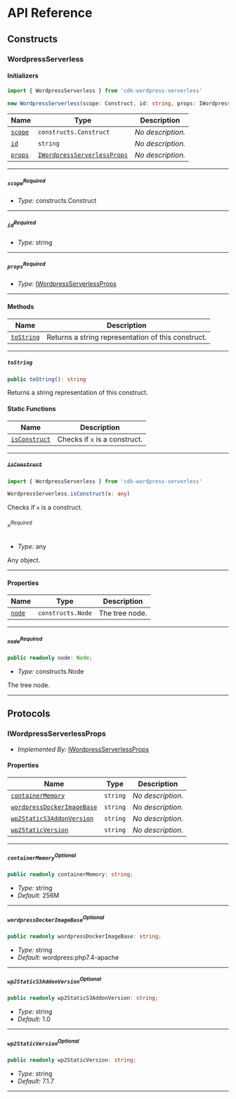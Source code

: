 # API Reference <a name="API Reference" id="api-reference"></a>

## Constructs <a name="Constructs" id="Constructs"></a>

### WordpressServerless <a name="WordpressServerless" id="cdk-wordpress-serverless.WordpressServerless"></a>

#### Initializers <a name="Initializers" id="cdk-wordpress-serverless.WordpressServerless.Initializer"></a>

```typescript
import { WordpressServerless } from 'cdk-wordpress-serverless'

new WordpressServerless(scope: Construct, id: string, props: IWordpressServerlessProps)
```

| **Name** | **Type** | **Description** |
| --- | --- | --- |
| <code><a href="#cdk-wordpress-serverless.WordpressServerless.Initializer.parameter.scope">scope</a></code> | <code>constructs.Construct</code> | *No description.* |
| <code><a href="#cdk-wordpress-serverless.WordpressServerless.Initializer.parameter.id">id</a></code> | <code>string</code> | *No description.* |
| <code><a href="#cdk-wordpress-serverless.WordpressServerless.Initializer.parameter.props">props</a></code> | <code><a href="#cdk-wordpress-serverless.IWordpressServerlessProps">IWordpressServerlessProps</a></code> | *No description.* |

---

##### `scope`<sup>Required</sup> <a name="scope" id="cdk-wordpress-serverless.WordpressServerless.Initializer.parameter.scope"></a>

- *Type:* constructs.Construct

---

##### `id`<sup>Required</sup> <a name="id" id="cdk-wordpress-serverless.WordpressServerless.Initializer.parameter.id"></a>

- *Type:* string

---

##### `props`<sup>Required</sup> <a name="props" id="cdk-wordpress-serverless.WordpressServerless.Initializer.parameter.props"></a>

- *Type:* <a href="#cdk-wordpress-serverless.IWordpressServerlessProps">IWordpressServerlessProps</a>

---

#### Methods <a name="Methods" id="Methods"></a>

| **Name** | **Description** |
| --- | --- |
| <code><a href="#cdk-wordpress-serverless.WordpressServerless.toString">toString</a></code> | Returns a string representation of this construct. |

---

##### `toString` <a name="toString" id="cdk-wordpress-serverless.WordpressServerless.toString"></a>

```typescript
public toString(): string
```

Returns a string representation of this construct.

#### Static Functions <a name="Static Functions" id="Static Functions"></a>

| **Name** | **Description** |
| --- | --- |
| <code><a href="#cdk-wordpress-serverless.WordpressServerless.isConstruct">isConstruct</a></code> | Checks if `x` is a construct. |

---

##### ~~`isConstruct`~~ <a name="isConstruct" id="cdk-wordpress-serverless.WordpressServerless.isConstruct"></a>

```typescript
import { WordpressServerless } from 'cdk-wordpress-serverless'

WordpressServerless.isConstruct(x: any)
```

Checks if `x` is a construct.

###### `x`<sup>Required</sup> <a name="x" id="cdk-wordpress-serverless.WordpressServerless.isConstruct.parameter.x"></a>

- *Type:* any

Any object.

---

#### Properties <a name="Properties" id="Properties"></a>

| **Name** | **Type** | **Description** |
| --- | --- | --- |
| <code><a href="#cdk-wordpress-serverless.WordpressServerless.property.node">node</a></code> | <code>constructs.Node</code> | The tree node. |

---

##### `node`<sup>Required</sup> <a name="node" id="cdk-wordpress-serverless.WordpressServerless.property.node"></a>

```typescript
public readonly node: Node;
```

- *Type:* constructs.Node

The tree node.

---




## Protocols <a name="Protocols" id="Protocols"></a>

### IWordpressServerlessProps <a name="IWordpressServerlessProps" id="cdk-wordpress-serverless.IWordpressServerlessProps"></a>

- *Implemented By:* <a href="#cdk-wordpress-serverless.IWordpressServerlessProps">IWordpressServerlessProps</a>


#### Properties <a name="Properties" id="Properties"></a>

| **Name** | **Type** | **Description** |
| --- | --- | --- |
| <code><a href="#cdk-wordpress-serverless.IWordpressServerlessProps.property.containerMemory">containerMemory</a></code> | <code>string</code> | *No description.* |
| <code><a href="#cdk-wordpress-serverless.IWordpressServerlessProps.property.wordpressDockerImageBase">wordpressDockerImageBase</a></code> | <code>string</code> | *No description.* |
| <code><a href="#cdk-wordpress-serverless.IWordpressServerlessProps.property.wp2StaticS3AddonVersion">wp2StaticS3AddonVersion</a></code> | <code>string</code> | *No description.* |
| <code><a href="#cdk-wordpress-serverless.IWordpressServerlessProps.property.wp2StaticVersion">wp2StaticVersion</a></code> | <code>string</code> | *No description.* |

---

##### `containerMemory`<sup>Optional</sup> <a name="containerMemory" id="cdk-wordpress-serverless.IWordpressServerlessProps.property.containerMemory"></a>

```typescript
public readonly containerMemory: string;
```

- *Type:* string
- *Default:* 256M

---

##### `wordpressDockerImageBase`<sup>Optional</sup> <a name="wordpressDockerImageBase" id="cdk-wordpress-serverless.IWordpressServerlessProps.property.wordpressDockerImageBase"></a>

```typescript
public readonly wordpressDockerImageBase: string;
```

- *Type:* string
- *Default:* wordpress:php7.4-apache

---

##### `wp2StaticS3AddonVersion`<sup>Optional</sup> <a name="wp2StaticS3AddonVersion" id="cdk-wordpress-serverless.IWordpressServerlessProps.property.wp2StaticS3AddonVersion"></a>

```typescript
public readonly wp2StaticS3AddonVersion: string;
```

- *Type:* string
- *Default:* 1.0

---

##### `wp2StaticVersion`<sup>Optional</sup> <a name="wp2StaticVersion" id="cdk-wordpress-serverless.IWordpressServerlessProps.property.wp2StaticVersion"></a>

```typescript
public readonly wp2StaticVersion: string;
```

- *Type:* string
- *Default:* 7.1.7

---

